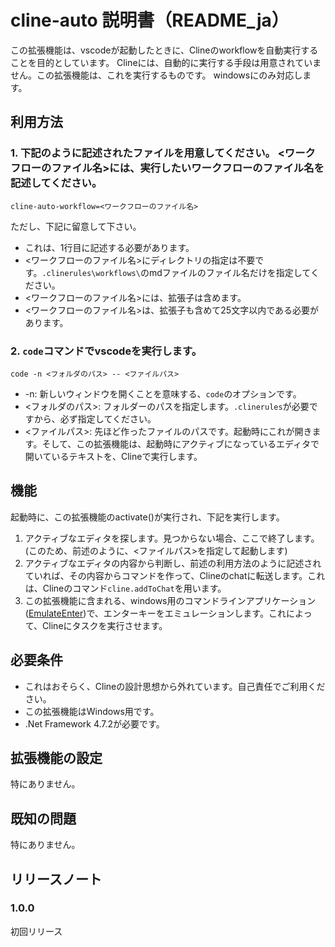 # cline-auto 説明書（README_ja）

この拡張機能は、vscodeが起動したときに、Clineのworkflowを自動実行することを目的としています。 
Clineには、自動的に実行する手段は用意されていません。この拡張機能は、これを実行するものです。
windowsにのみ対応します。  

## 利用方法
### 1. 下記のように記述されたファイルを用意してください。 <ワークフローのファイル名>には、実行したいワークフローのファイル名を記述してください。
``` text
cline-auto-workflow=<ワークフローのファイル名>
```
ただし、下記に留意して下さい。
- これは、1行目に記述する必要があります。
- <ワークフローのファイル名>にディレクトリの指定は不要です。```.clinerules\workflows\```のmdファイルのファイル名だけを指定してください。
- <ワークフローのファイル名>には、拡張子は含めます。
- <ワークフローのファイル名>は、拡張子も含めて25文字以内である必要があります。

### 2. ```code```コマンドでvscodeを実行します。
``` shell
code -n <フォルダのパス> -- <ファイルパス>
```
- -n: 新しいウィンドウを開くことを意味する、```code```のオプションです。
- <フォルダのパス>: フォルダーのパスを指定します。```.clinerules```が必要ですから、必ず指定してください。
- <ファイルパス>: 先ほど作ったファイルのパスです。起動時にこれが開きます。そして、この拡張機能は、起動時にアクティブになっているエディタで開いているテキストを、Clineで実行します。

## 機能
 起動時に、この拡張機能のactivate()が実行され、下記を実行します。
1. アクティブなエディタを探します。見つからない場合、ここで終了します。(このため、前述のように、<ファイルパス>を指定して起動します)
1. アクティブなエディタの内容から判断し、前述の利用方法のように記述されていれば、その内容からコマンドを作って、Clineのchatに転送します。これは、Clineのコマンド```cline.addToChat```を用います。
1. この拡張機能に含まれる、windows用のコマンドラインアプリケーション([EmulateEnter](./EmulateEnter/EmulateEnter/Program.cs))で、エンターキーをエミュレーションします。これによって、Clineにタスクを実行させます。 

## 必要条件
- これはおそらく、Clineの設計思想から外れています。自己責任でご利用ください。
- この拡張機能はWindows用です。
- .Net Framework 4.7.2が必要です。

## 拡張機能の設定
特にありません。

## 既知の問題
特にありません。

## リリースノート

### 1.0.0
初回リリース

